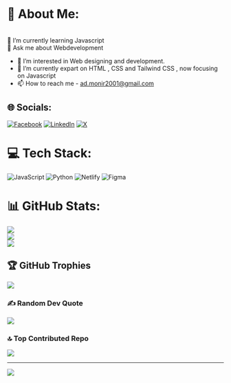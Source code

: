 # 💫 About Me:
<br>🌱 I’m currently learning Javascript<br>💬 Ask me about Webdevelopment<br>
- 👀 I’m interested in Web designing and development.
- 🌱 I’m currently expart on HTML , CSS and Tailwind CSS , now focusing on Javascript
- 📫 How to reach me - ad.monir2001@gmail.com

## 🌐 Socials:
[![Facebook](https://img.shields.io/badge/Facebook-%231877F2.svg?logo=Facebook&logoColor=white)](https://facebook.com/monir01784) [![LinkedIn](https://img.shields.io/badge/LinkedIn-%230077B5.svg?logo=linkedin&logoColor=white)](https://linkedin.com/in/moniruzzaman-monir-027049282) [![X](https://img.shields.io/badge/X-black.svg?logo=X&logoColor=white)](https://x.com/@monir01784) 

# 💻 Tech Stack:
![JavaScript](https://img.shields.io/badge/javascript-%23323330.svg?style=for-the-badge&logo=javascript&logoColor=%23F7DF1E) ![Python](https://img.shields.io/badge/python-3670A0?style=for-the-badge&logo=python&logoColor=ffdd54) ![Netlify](https://img.shields.io/badge/netlify-%23000000.svg?style=for-the-badge&logo=netlify&logoColor=#00C7B7) ![Figma](https://img.shields.io/badge/figma-%23F24E1E.svg?style=for-the-badge&logo=figma&logoColor=white)
# 📊 GitHub Stats:
![](https://github-readme-stats.vercel.app/api?username=ad-monir2001&theme=dark&hide_border=false&include_all_commits=true&count_private=true)<br/>
![](https://github-readme-streak-stats.herokuapp.com/?user=ad-monir2001&theme=dark&hide_border=false)<br/>
![](https://github-readme-stats.vercel.app/api/top-langs/?username=ad-monir2001&theme=dark&hide_border=false&include_all_commits=true&count_private=true&layout=compact)

## 🏆 GitHub Trophies
![](https://github-profile-trophy.vercel.app/?username=ad-monir2001&theme=tokyonight&no-frame=false&no-bg=true&margin-w=4)

### ✍️ Random Dev Quote
![](https://quotes-github-readme.vercel.app/api?type=horizontal&theme=radical)

### 🔝 Top Contributed Repo
![](https://github-contributor-stats.vercel.app/api?username=ad-monir2001&limit=5&theme=dark&combine_all_yearly_contributions=true)

---
[![](https://visitcount.itsvg.in/api?id=ad-monir2001&icon=7&color=3)](https://visitcount.itsvg.in)




<!---
ad-monir2001/ad-monir2001 is a ✨ special ✨ repository because its `README.md` (this file) appears on your GitHub profile.
You can click the Preview link to take a look at your changes.
--->
